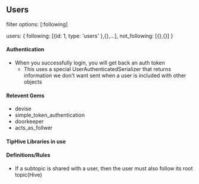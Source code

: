 ## Users

filter options: [:following]

users: { following: [{id: 1, type: 'users' },{},...], not_following: [{},{}] }

#### Authentication
- When you successfully login, you will get back an auth token
  + This uses a special UserAuthenticatedSerializer that returns information we don't want sent when a user is included with other objects

#### Relevent Gems
- devise
- simple_token_authentication
- doorkeeper
- acts_as_follwer

#### TipHive Libraries in use

#### Definitions/Rules
- If a subtopic is shared with a user, then the user must also follow its root topic(Hive)
